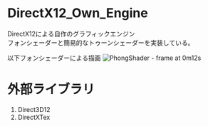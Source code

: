 # DirectX12_Own_Engine

DirectX12による自作のグラフィックエンジン  
フォンシェーダーと簡易的なトゥーンシェーダーを実装している。  

以下フォンシェーダーによる描画
![PhongShader - frame at 0m12s](https://user-images.githubusercontent.com/98774014/221416814-3269b093-65c4-4ef9-a48b-f060584d1f60.jpg)


# 外部ライブラリ
1. Direct3D12
2. DirectXTex
